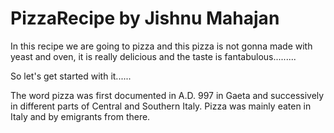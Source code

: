 # PizzaRecipe by Jishnu Mahajan

In this recipe we are going to pizza and this pizza is not gonna made with yeast and
oven, it is really delicious and the taste is fantabulous.........

So let's get started with it......

The word pizza was first documented in A.D. 997 in Gaeta and successively in different parts of Central and Southern Italy. Pizza was mainly eaten in Italy and by emigrants from there.
